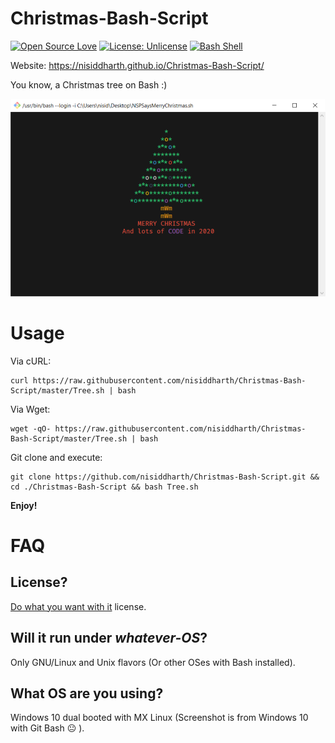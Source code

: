 # Christmas-Bash-Script

[![Open Source Love](https://badges.frapsoft.com/os/v1/open-source.svg?v=103)](https://github.com/ellerbrock/open-source-badges/)
[![License: Unlicense](https://img.shields.io/badge/license-Unlicense-blue.svg)](http://unlicense.org/)
[![Bash Shell](https://badges.frapsoft.com/bash/v1/bash.png?v=103)](https://github.com/ellerbrock/open-source-badges/)
<br>

Website: https://nisiddharth.github.io/Christmas-Bash-Script/


You know, a Christmas tree on Bash :)

![Screenshot](./Screenshot.png?raw=true)

# Usage

Via cURL:

```
curl https://raw.githubusercontent.com/nisiddharth/Christmas-Bash-Script/master/Tree.sh | bash
```

Via Wget:

```
wget -qO- https://raw.githubusercontent.com/nisiddharth/Christmas-Bash-Script/master/Tree.sh | bash
```

Git clone and execute:

```
git clone https://github.com/nisiddharth/Christmas-Bash-Script.git && cd ./Christmas-Bash-Script && bash Tree.sh
```

__Enjoy!__

# FAQ

## License?

[Do what you want with it](./LICENSE) license.

## Will it run under _whatever-OS_?

Only GNU/Linux and Unix flavors (Or other OSes with Bash installed).

## What OS are you using?

Windows 10 dual booted with MX Linux (Screenshot is from Windows 10 with Git Bash :neutral_face: ).
